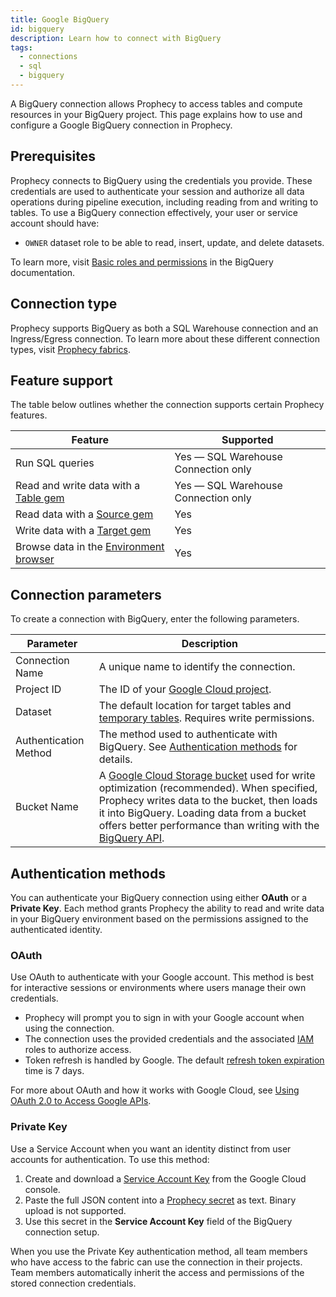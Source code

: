 ```yaml
---
title: Google BigQuery
id: bigquery
description: Learn how to connect with BigQuery
tags:
  - connections
  - sql
  - bigquery
---
```


A BigQuery connection allows Prophecy to access tables and compute resources in your BigQuery project. This page explains how to use and configure a Google BigQuery connection in Prophecy.

## Prerequisites

Prophecy connects to BigQuery using the credentials you provide. These credentials are used to authenticate your session and authorize all data operations during pipeline execution, including reading from and writing to tables. To use a BigQuery connection effectively, your user or service account should have:

- `OWNER` dataset role to be able to read, insert, update, and delete datasets.

To learn more, visit [Basic roles and permissions](https://cloud.google.com/bigquery/docs/access-control-basic-roles) in the BigQuery documentation.

## Connection type

Prophecy supports BigQuery as both a SQL Warehouse connection and an Ingress/Egress connection. To learn more about these different connection types, visit [Prophecy fabrics](/administration/fabrics/prophecy-fabrics/#connections).

## Feature support

The table below outlines whether the connection supports certain Prophecy features.

| Feature                                                                        | Supported                           |
| ------------------------------------------------------------------------------ | ----------------------------------- |
| Run SQL queries                                                                | Yes — SQL Warehouse Connection only |
| Read and write data with a [Table gem](/analysts/source-target)                | Yes — SQL Warehouse Connection only |
| Read data with a [Source gem](/analysts/source-target)                         | Yes                                 |
| Write data with a [Target gem](/analysts/source-target)                        | Yes                                 |
| Browse data in the [Environment browser](/analysts/project-editor#environment) | Yes                                 |

## Connection parameters

To create a connection with BigQuery, enter the following parameters.

| Parameter             | Description                                                                                                                                                                                                                                                                                                                                                  |
| --------------------- | ------------------------------------------------------------------------------------------------------------------------------------------------------------------------------------------------------------------------------------------------------------------------------------------------------------------------------------------------------------ |
| Connection Name       | A unique name to identify the connection.                                                                                                                                                                                                                                                                                                                    |
| Project ID            | The ID of your [Google Cloud project](https://cloud.google.com/resource-manager/docs/creating-managing-projects).                                                                                                                                                                                                                                            |
| Dataset               | The default location for target tables and [temporary tables](/analysts/pipeline-execution#external-data-handling). Requires write permissions.                                                                                                                                                                                                              |
| Authentication Method | The method used to authenticate with BigQuery. See [Authentication methods](#authentication-methods) for details.                                                                                                                                                                                                                                            |
| Bucket Name           | A [Google Cloud Storage bucket](https://cloud.google.com/storage/docs/buckets) used for write optimization (recommended). When specified, Prophecy writes data to the bucket, then loads it into BigQuery. Loading data from a bucket offers better performance than writing with the [BigQuery API](https://cloud.google.com/bigquery/docs/reference/rest). |

## Authentication methods

You can authenticate your BigQuery connection using either **OAuth** or a **Private Key**. Each method grants Prophecy the ability to read and write data in your BigQuery environment based on the permissions assigned to the authenticated identity.

### OAuth

Use OAuth to authenticate with your Google account. This method is best for interactive sessions or environments where users manage their own credentials.

- Prophecy will prompt you to sign in with your Google account when using the connection.
- The connection uses the provided credentials and the associated [IAM](https://cloud.google.com/iam/docs/overview) roles to authorize access.
- Token refresh is handled by Google. The default [refresh token expiration](https://developers.google.com/identity/protocols/oauth2#expiration) time is 7 days.

For more about OAuth and how it works with Google Cloud, see [Using OAuth 2.0 to Access Google APIs](https://developers.google.com/identity/protocols/oauth2).

### Private Key

Use a Service Account when you want an identity distinct from user accounts for authentication. To use this method:

1. Create and download a [Service Account Key](https://developers.google.com/workspace/guides/create-credentials#service-account) from the Google Cloud console.
1. Paste the full JSON content into a [Prophecy secret](/administration/secrets/secret-providers) as text. Binary upload is not supported.
1. Use this secret in the **Service Account Key** field of the BigQuery connection setup.

When you use the Private Key authentication method, all team members who have access to the fabric can use the connection in their projects. Team members automatically inherit the access and permissions of the stored connection credentials.
